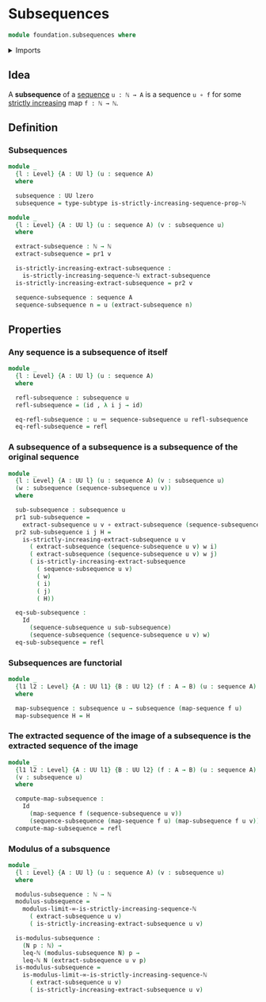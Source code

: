 # Subsequences

```agda
module foundation.subsequences where
```

<details><summary>Imports</summary>

```agda
open import elementary-number-theory.inequality-natural-numbers
open import elementary-number-theory.monotonic-sequences-natural-numbers
open import elementary-number-theory.natural-numbers
open import elementary-number-theory.strict-inequality-natural-numbers

open import foundation.dependent-pair-types
open import foundation.function-extensionality
open import foundation.function-types
open import foundation.functoriality-dependent-pair-types
open import foundation.homotopies
open import foundation.identity-types
open import foundation.propositions
open import foundation.sequences
open import foundation.subtypes
open import foundation.universe-levels
```

</details>

## Idea

A **subsequence** of a [sequence](foundation.sequences.md) `u : ℕ → A` is a
sequence `u ∘ f` for some
[strictly increasing](elementary-number-theory.monotonic-sequences-natural-numbers.md)
map `f : ℕ → ℕ`.

## Definition

### Subsequences

```agda
module _
  {l : Level} {A : UU l} (u : sequence A)
  where

  subsequence : UU lzero
  subsequence = type-subtype is-strictly-increasing-sequence-prop-ℕ
```

```agda
module _
  {l : Level} {A : UU l} (u : sequence A) (v : subsequence u)
  where

  extract-subsequence : ℕ → ℕ
  extract-subsequence = pr1 v

  is-strictly-increasing-extract-subsequence :
    is-strictly-increasing-sequence-ℕ extract-subsequence
  is-strictly-increasing-extract-subsequence = pr2 v

  sequence-subsequence : sequence A
  sequence-subsequence n = u (extract-subsequence n)
```

## Properties

### Any sequence is a subsequence of itself

```agda
module _
  {l : Level} {A : UU l} (u : sequence A)
  where

  refl-subsequence : subsequence u
  refl-subsequence = (id , λ i j → id)

  eq-refl-subsequence : u ＝ sequence-subsequence u refl-subsequence
  eq-refl-subsequence = refl
```

### A subsequence of a subsequence is a subsequence of the original sequence

```agda
module _
  {l : Level} {A : UU l} (u : sequence A) (v : subsequence u)
  (w : subsequence (sequence-subsequence u v))
  where

  sub-subsequence : subsequence u
  pr1 sub-subsequence =
    extract-subsequence u v ∘ extract-subsequence (sequence-subsequence u v) w
  pr2 sub-subsequence i j H =
    is-strictly-increasing-extract-subsequence u v
      ( extract-subsequence (sequence-subsequence u v) w i)
      ( extract-subsequence (sequence-subsequence u v) w j)
      ( is-strictly-increasing-extract-subsequence
        ( sequence-subsequence u v)
        ( w)
        ( i)
        ( j)
        ( H))

  eq-sub-subsequence :
    Id
      (sequence-subsequence u sub-subsequence)
      (sequence-subsequence (sequence-subsequence u v) w)
  eq-sub-subsequence = refl
```

### Subsequences are functorial

```agda
module _
  {l1 l2 : Level} {A : UU l1} {B : UU l2} (f : A → B) (u : sequence A)
  where

  map-subsequence : subsequence u → subsequence (map-sequence f u)
  map-subsequence H = H
```

### The extracted sequence of the image of a subsequence is the extracted sequence of the image

```agda
module _
  {l1 l2 : Level} {A : UU l1} {B : UU l2} (f : A → B) (u : sequence A)
  (v : subsequence u)
  where

  compute-map-subsequence :
    Id
      (map-sequence f (sequence-subsequence u v))
      (sequence-subsequence (map-sequence f u) (map-subsequence f u v))
  compute-map-subsequence = refl
```

### Modulus of a subsquence

```agda
module _
  {l : Level} {A : UU l} (u : sequence A) (v : subsequence u)
  where

  modulus-subsequence : ℕ → ℕ
  modulus-subsequence =
    modulus-limit-∞-is-strictly-increasing-sequence-ℕ
      ( extract-subsequence u v)
      ( is-strictly-increasing-extract-subsequence u v)

  is-modulus-subsequence :
    (N p : ℕ) →
    leq-ℕ (modulus-subsequence N) p →
    leq-ℕ N (extract-subsequence u v p)
  is-modulus-subsequence =
    is-modulus-limit-∞-is-strictly-increasing-sequence-ℕ
      ( extract-subsequence u v)
      ( is-strictly-increasing-extract-subsequence u v)
```
